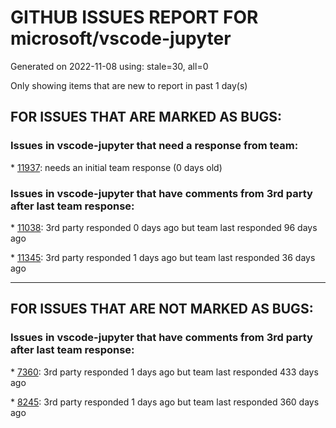 
# GITHUB ISSUES REPORT FOR microsoft/vscode-jupyter


Generated on 2022-11-08 using: stale=30, all=0


Only showing items that are new to report in past 1 day(s)


## FOR ISSUES THAT ARE MARKED AS BUGS:


### Issues in vscode-jupyter that need a response from team:


\* [11937](https://github.com/microsoft/vscode-jupyter/issues/11937 "Broken link formatting in the Czech localisation"): needs an initial team response (0 days old)

### Issues in vscode-jupyter that have comments from 3rd party after last team response:


\* [11038](https://github.com/microsoft/vscode-jupyter/issues/11038 "Intellisense completions have duplicates when `python.pylanceLspNotebooksEnabled` is true"): 3rd party responded 0 days ago but team last responded 96 days ago

\* [11345](https://github.com/microsoft/vscode-jupyter/issues/11345 "Failed to start the Kernel.  Kernel Python 3.10.6 64-bit is not usable."): 3rd party responded 1 days ago but team last responded 36 days ago

---

## FOR ISSUES THAT ARE NOT MARKED AS BUGS:


### Issues in vscode-jupyter that have comments from 3rd party after last team response:


\* [7360](https://github.com/microsoft/vscode-jupyter/issues/7360 "Improve scrolling"): 3rd party responded 1 days ago but team last responded 433 days ago

\* [8245](https://github.com/microsoft/vscode-jupyter/issues/8245 "[Feature] Show time stamp and zone when code cell last ran"): 3rd party responded 1 days ago but team last responded 360 days ago
